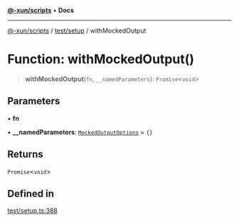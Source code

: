 [**@-xun/scripts**](../../../README.md) • **Docs**

***

[@-xun/scripts](../../../README.md) / [test/setup](../README.md) / withMockedOutput

# Function: withMockedOutput()

> **withMockedOutput**(`fn`, `__namedParameters`): `Promise`\<`void`\>

## Parameters

• **fn**

• **\_\_namedParameters**: [`MockedOutputOptions`](../type-aliases/MockedOutputOptions.md) = `{}`

## Returns

`Promise`\<`void`\>

## Defined in

[test/setup.ts:388](https://github.com/Xunnamius/xscripts/blob/df637b64db981c14c22a425e27a52a97500c0199/test/setup.ts#L388)
